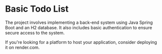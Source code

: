 # Basic Todo List

The project involves implementing a back-end system using Java Spring Boot and an H2 database. It also includes basic authentication to ensure secure access to the system.

If you're looking for a platform to host your application, consider deploying it on render.com.
